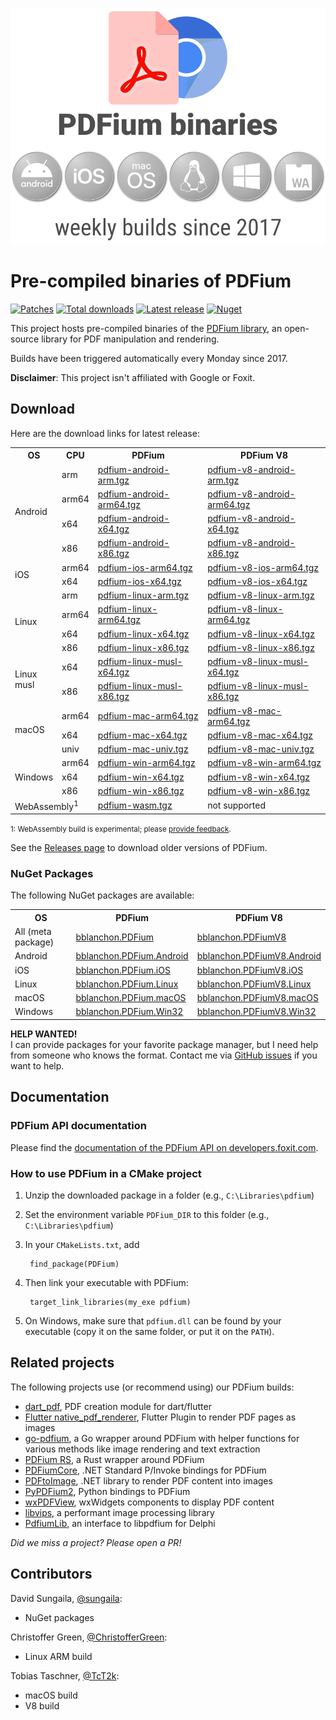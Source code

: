 <p align="center">
  <img alt="PDFium binaries" src=".github/images/header.svg" />
</p>

# Pre-compiled binaries of PDFium

[![Patches](https://github.com/bblanchon/pdfium-binaries/actions/workflows/patch.yml/badge.svg?branch=master)](https://github.com/bblanchon/pdfium-binaries/actions/workflows/patch.yml)
[![Total downloads](https://img.shields.io/github/downloads/bblanchon/pdfium-binaries/total)](https://github.com/bblanchon/pdfium-binaries/releases/)
[![Latest release](https://img.shields.io/github/v/release/bblanchon/pdfium-binaries?display_name=release&include_prereleases)](https://github.com/bblanchon/pdfium-binaries/releases/latest/)
[![Nuget](https://img.shields.io/nuget/v/bblanchon.PDFium)](https://www.nuget.org/packages/bblanchon.PDFium/)

This project hosts pre-compiled binaries of the [PDFium library](https://pdfium.googlesource.com/pdfium/), an open-source library for PDF manipulation and rendering.

Builds have been triggered automatically every Monday since 2017.

**Disclaimer**: This project isn't affiliated with Google or Foxit.

## Download

Here are the download links for latest release:

<table>
  <tr>
    <th>OS</th>
    <th>CPU</th>
    <th>PDFium</th>
    <th>PDFium V8</th>
  </tr>

  <tr>
    <td rowspan="4">Android</td>
    <td>arm</td>
    <td><a href="https://github.com/bblanchon/pdfium-binaries/releases/latest/download/pdfium-android-arm.tgz">pdfium-android-arm.tgz</a></td>
    <td><a href="https://github.com/bblanchon/pdfium-binaries/releases/latest/download/pdfium-v8-android-arm.tgz">pdfium-v8-android-arm.tgz</a></td>
  </tr>
  <tr>
    <td>arm64</td>
    <td><a href="https://github.com/bblanchon/pdfium-binaries/releases/latest/download/pdfium-android-arm64.tgz">pdfium-android-arm64.tgz</a></td>
    <td><a href="https://github.com/bblanchon/pdfium-binaries/releases/latest/download/pdfium-v8-android-arm64.tgz">pdfium-v8-android-arm64.tgz</a></td>
  </tr>
  <tr>
    <td>x64</td>
    <td><a href="https://github.com/bblanchon/pdfium-binaries/releases/latest/download/pdfium-android-x64.tgz">pdfium-android-x64.tgz</a></td>
    <td><a href="https://github.com/bblanchon/pdfium-binaries/releases/latest/download/pdfium-v8-android-x64.tgz">pdfium-v8-android-x64.tgz</a></td>
  </tr>
  <tr>
    <td>x86</td>
    <td><a href="https://github.com/bblanchon/pdfium-binaries/releases/latest/download/pdfium-android-x86.tgz">pdfium-android-x86.tgz</a></td>
    <td><a href="https://github.com/bblanchon/pdfium-binaries/releases/latest/download/pdfium-v8-android-x86.tgz">pdfium-v8-android-x86.tgz</a></td>
  </tr>

  <tr>
    <td rowspan="2">iOS</td>
    <td>arm64</td>
    <td><a href="https://github.com/bblanchon/pdfium-binaries/releases/latest/download/pdfium-ios-arm64.tgz">pdfium-ios-arm64.tgz</a></td>
    <td><a href="https://github.com/bblanchon/pdfium-binaries/releases/latest/download/pdfium-v8-ios-arm64.tgz">pdfium-v8-ios-arm64.tgz</a></td>
  </tr>
  <tr>
    <td>x64</td>
    <td><a href="https://github.com/bblanchon/pdfium-binaries/releases/latest/download/pdfium-ios-x64.tgz">pdfium-ios-x64.tgz</a></td>
    <td><a href="https://github.com/bblanchon/pdfium-binaries/releases/latest/download/pdfium-v8-ios-x64.tgz">pdfium-v8-ios-x64.tgz</a></td>
  </tr>

  <tr>
    <td rowspan="4">Linux</td>
    <td>arm</td>
    <td><a href="https://github.com/bblanchon/pdfium-binaries/releases/latest/download/pdfium-linux-arm.tgz">pdfium-linux-arm.tgz</a></td>
    <td><a href="https://github.com/bblanchon/pdfium-binaries/releases/latest/download/pdfium-v8-linux-arm.tgz">pdfium-v8-linux-arm.tgz</a></td>
  </tr>
  <tr>
    <td>arm64</td>
    <td><a href="https://github.com/bblanchon/pdfium-binaries/releases/latest/download/pdfium-linux-arm64.tgz">pdfium-linux-arm64.tgz</a></td>
    <td><a href="https://github.com/bblanchon/pdfium-binaries/releases/latest/download/pdfium-v8-linux-arm64.tgz">pdfium-v8-linux-arm64.tgz</a></td>
  </tr>
  <tr>
    <td>x64</td>
    <td><a href="https://github.com/bblanchon/pdfium-binaries/releases/latest/download/pdfium-linux-x64.tgz">pdfium-linux-x64.tgz</a></td>
    <td><a href="https://github.com/bblanchon/pdfium-binaries/releases/latest/download/pdfium-v8-linux-x64.tgz">pdfium-v8-linux-x64.tgz</a></td>
  </tr>
  <tr>
    <td>x86</td>
    <td><a href="https://github.com/bblanchon/pdfium-binaries/releases/latest/download/pdfium-linux-x86.tgz">pdfium-linux-x86.tgz</a></td>
    <td><a href="https://github.com/bblanchon/pdfium-binaries/releases/latest/download/pdfium-v8-linux-x86.tgz">pdfium-v8-linux-x86.tgz</a></td>
  </tr>

  <tr>
    <td rowspan="2">Linux<br>musl</td>
    <td>x64</td>
    <td><a href="https://github.com/bblanchon/pdfium-binaries/releases/latest/download/pdfium-linux-musl-x64.tgz">pdfium-linux-musl-x64.tgz</a></td>
    <td><a href="https://github.com/bblanchon/pdfium-binaries/releases/latest/download/pdfium-v8-linux-musl-x64.tgz">pdfium-v8-linux-musl-x64.tgz</a></td>
  </tr>
  <tr>
    <td>x86</td>
    <td><a href="https://github.com/bblanchon/pdfium-binaries/releases/latest/download/pdfium-linux-musl-x86.tgz">pdfium-linux-musl-x86.tgz</a></td>
    <td><a href="https://github.com/bblanchon/pdfium-binaries/releases/latest/download/pdfium-v8-linux-musl-x86.tgz">pdfium-v8-linux-musl-x86.tgz</a></td>
  </tr>

  <tr>
    <td rowspan="3">macOS</td>
    <td>arm64</td>
    <td><a href="https://github.com/bblanchon/pdfium-binaries/releases/latest/download/pdfium-mac-arm64.tgz">pdfium-mac-arm64.tgz</a></td>
    <td><a href="https://github.com/bblanchon/pdfium-binaries/releases/latest/download/pdfium-v8-mac-arm64.tgz">pdfium-v8-mac-arm64.tgz</a></td>
  </tr>
  <tr>
    <td>x64</td>
    <td><a href="https://github.com/bblanchon/pdfium-binaries/releases/latest/download/pdfium-mac-x64.tgz">pdfium-mac-x64.tgz</a></td>
    <td><a href="https://github.com/bblanchon/pdfium-binaries/releases/latest/download/pdfium-v8-mac-x64.tgz">pdfium-v8-mac-x64.tgz</a></td>
  </tr>
  <tr>
    <td>univ</td>
    <td><a href="https://github.com/bblanchon/pdfium-binaries/releases/latest/download/pdfium-mac-univ.tgz">pdfium-mac-univ.tgz</a></td>
    <td><a href="https://github.com/bblanchon/pdfium-binaries/releases/latest/download/pdfium-v8-mac-univ.tgz">pdfium-v8-mac-univ.tgz</a></td>
  </tr>

  <tr>
    <td rowspan="3">Windows</td>
    <td>arm64</td>
    <td><a href="https://github.com/bblanchon/pdfium-binaries/releases/latest/download/pdfium-win-arm64.tgz">pdfium-win-arm64.tgz</a></td>
    <td><a href="https://github.com/bblanchon/pdfium-binaries/releases/latest/download/pdfium-v8-win-arm64.tgz">pdfium-v8-win-arm64.tgz</a></td>
  </tr>
  <tr>
    <td>x64</td>
    <td><a href="https://github.com/bblanchon/pdfium-binaries/releases/latest/download/pdfium-win-x64.tgz">pdfium-win-x64.tgz</a></td>
    <td><a href="https://github.com/bblanchon/pdfium-binaries/releases/latest/download/pdfium-v8-win-x64.tgz">pdfium-v8-win-x64.tgz</a></td>
  </tr>
  <tr>
    <td>x86</td>
    <td><a href="https://github.com/bblanchon/pdfium-binaries/releases/latest/download/pdfium-win-x86.tgz">pdfium-win-x86.tgz</a></td>
    <td><a href="https://github.com/bblanchon/pdfium-binaries/releases/latest/download/pdfium-v8-win-x86.tgz">pdfium-v8-win-x86.tgz</a></td>
  </tr>

  <tr>
    <td colspan="2">WebAssembly<sup>1</sup></td>
    <td><a href="https://github.com/bblanchon/pdfium-binaries/releases/latest/download/pdfium-wasm.tgz">pdfium-wasm.tgz</a></td>
    <td>not supported</td>
  </tr>
</table>

<small>1: WebAssembly build is experimental; please [provide feedback](https://github.com/bblanchon/pdfium-binaries/issues/28).</small>

See the [Releases page](https://github.com/bblanchon/pdfium-binaries/releases) to download older versions of PDFium.

### NuGet Packages

The following NuGet packages are available:

<table>
  <tr>
    <th>OS</th>
    <th>PDFium</th>
    <th>PDFium V8</th>
  </tr>

  <tr>
    <td>All (meta package)</td>
    <td><a href="https://www.nuget.org/packages/bblanchon.PDFium/">bblanchon.PDFium</a></td>
    <td><a href="https://www.nuget.org/packages/bblanchon.PDFiumV8/">bblanchon.PDFiumV8</a></td>
  </tr>

  <tr>
    <td>Android</td>
    <td><a href="https://www.nuget.org/packages/bblanchon.PDFium.Android/">bblanchon.PDFium.Android</a></td>
    <td><a href="https://www.nuget.org/packages/bblanchon.PDFiumV8.Android/">bblanchon.PDFiumV8.Android</a></td>
  </tr>

  <tr>
    <td>iOS</td>
    <td><a href="https://www.nuget.org/packages/bblanchon.PDFium.iOS/">bblanchon.PDFium.iOS</a></td>
    <td><a href="https://www.nuget.org/packages/bblanchon.PDFiumV8.iOS/">bblanchon.PDFiumV8.iOS</a></td>
  </tr>

  <tr>
    <td>Linux</td>
    <td><a href="https://www.nuget.org/packages/bblanchon.PDFium.Linux/">bblanchon.PDFium.Linux</a></td>
    <td><a href="https://www.nuget.org/packages/bblanchon.PDFiumV8.Linux/">bblanchon.PDFiumV8.Linux</a></td>
  </tr>

  <tr>
    <td>macOS</td>
    <td><a href="https://www.nuget.org/packages/bblanchon.PDFium.macOS/">bblanchon.PDFium.macOS</a></td>
    <td><a href="https://www.nuget.org/packages/bblanchon.PDFiumV8.macOS/">bblanchon.PDFiumV8.macOS</a></td>
  </tr>

  <tr>
    <td>Windows</td>
    <td><a href="https://www.nuget.org/packages/bblanchon.PDFium.Win32/">bblanchon.PDFium.Win32</a></td>
    <td><a href="https://www.nuget.org/packages/bblanchon.PDFiumV8.Win32/">bblanchon.PDFiumV8.Win32</a></td>
  </tr>
</table>

**HELP WANTED!**  
I can provide packages for your favorite package manager, but I need help from someone who knows the format. Contact me via [GitHub issues](https://github.com/bblanchon/pdfium-binaries/issues) if you want to help.

## Documentation

### PDFium API documentation

Please find the [documentation of the PDFium API on developers.foxit.com](https://developers.foxit.com/resources/pdf-sdk/c_api_reference_pdfium/index.html).

### How to use PDFium in a CMake project

1. Unzip the downloaded package in a folder (e.g., `C:\Libraries\pdfium`)
2. Set the environment variable `PDFium_DIR` to this folder (e.g., `C:\Libraries\pdfium`)
3. In your `CMakeLists.txt`, add

        find_package(PDFium)

4. Then link your executable with PDFium:

        target_link_libraries(my_exe pdfium)

5. On Windows, make sure that `pdfium.dll` can be found by your executable (copy it on the same folder, or put it on the `PATH`).


## Related projects

The following projects use (or recommend using) our PDFium builds:

* [dart_pdf](https://github.com/DavBfr/dart_pdf), PDF creation module for dart/flutter
* [Flutter native_pdf_renderer](https://github.com/rbcprolabs/packages.flutter/tree/master/packages/native_pdf_renderer), Flutter Plugin to render PDF pages as images
* [go-pdfium](https://github.com/klippa-app/go-pdfium), a Go wrapper around PDFium with helper functions for various methods like image rendering and text extraction
* [PDFium RS](https://github.com/asafigan/pdfium_rs), a Rust wrapper around PDFium
* [PDFiumCore](https://github.com/Dtronix/PDFiumCore), .NET Standard P/Invoke bindings for PDFium
* [PDFtoImage](https://github.com/sungaila/PDFtoImage), .NET library to render PDF content into images
* [PyPDFium2](https://github.com/pypdfium2-team/pypdfium2), Python bindings to PDFium
* [wxPDFView](https://github.com/TcT2k/wxPDFView), wxWidgets components to display PDF content
* [libvips](https://github.com/libvips/libvips), a performant image processing library
* [PdfiumLib](https://github.com/ahausladen/PdfiumLib), an interface to libpdfium for Delphi

*Did we miss a project? Please open a PR!*  


## Contributors

David Sungaila, [@sungaila](https://github.com/sungaila):

* NuGet packages

Christoffer Green, [@ChristofferGreen](https://github.com/ChristofferGreen):

* Linux ARM build

Tobias Taschner, [@TcT2k](https://github.com/TcT2k):

* macOS build
* V8 build
